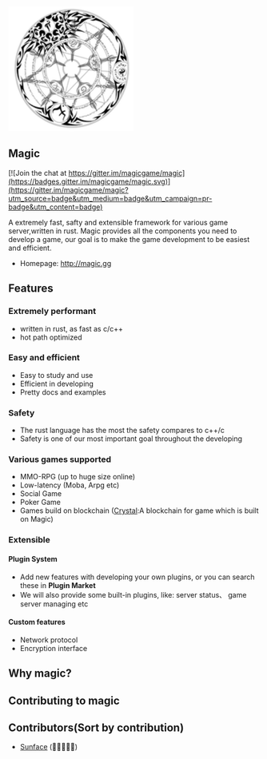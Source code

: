 <p align="left">
    <a href="http://magic.gg">
     <img  width="250" src="./magic.png"></a>
</p>

Magic
------------

[![Join the chat at https://gitter.im/magicgame/magic](https://badges.gitter.im/magicgame/magic.svg)](https://gitter.im/magicgame/magic?utm_source=badge&utm_medium=badge&utm_campaign=pr-badge&utm_content=badge)

A extremely fast, safty and extensible framework for various game server,written in rust. Magic provides
all the components you need to develop a game, our goal is to make the game development to be easiest and efficient.
- Homepage: http://magic.gg


Features
------------
### Extremely performant
- written in rust, as fast as c/c++
- hot path optimized
### Easy and efficient
- Easy to study and use
- Efficient in developing
- Pretty docs and examples
### Safety
- The rust language has the most the safety compares to c++/c
- Safety is one of our most important goal throughout the developing
### Various games supported
- MMO-RPG (up to huge size online)
- Low-latency (Moba, Arpg etc)
- Social Game
- Poker Game
- Games build on blockchain (<a href="http://crystal.gg">Crystal</a>:A blockchain for game which is built on Magic)
### Extensible
#### Plugin System
- Add new features with developing your own plugins, or you can search these in **Plugin Market**
- We will also provide some built-in plugins, like: server status、 game server managing etc
#### Custom features
- Network protocol
- Encryption interface

Why magic? 
------------




Contributing to magic
------------


Contributors(Sort by contribution)
------------
- <a href="https://github.com/sunface" target="_blank">Sunface</a> (🌟🌟🌟🌟🌟)